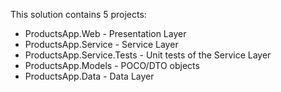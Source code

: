 This solution contains 5 projects:

* ProductsApp.Web - Presentation Layer
* ProductsApp.Service - Service Layer
* ProductsApp.Service.Tests - Unit tests of the Service Layer
* ProductsApp.Models - POCO/DTO objects
* ProductsApp.Data - Data Layer